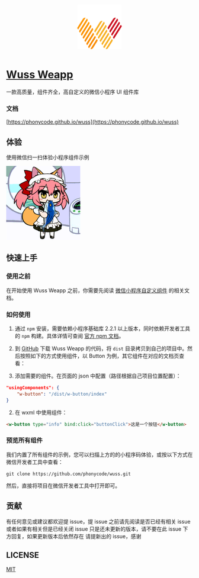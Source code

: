 <p align="center">
    <img alt="logo" src="./dist/common/image/logo2.png" width="120" style="margin-bottom: 10px;">
</p>

# [Wuss Weapp](https://github.com/phonycode/wuss)

一款高质量，组件齐全，高自定义的微信小程序 UI 组件库

### 文档

[https://phonycode.github.io/wuss](https://phonycode.github.io/wuss)

## 体验

使用微信扫一扫体验小程序组件示例

<img width="200" src="./dist/common/image/logo.gif">

## 快速上手

### 使用之前

在开始使用 Wuss Weapp 之前，你需要先阅读 [微信小程序自定义组件](https://developers.weixin.qq.com/miniprogram/dev/framework/custom-component/) 的相关文档。

### 如何使用

1. 通过 `npm` 安装，需要依赖小程序基础库 2.2.1 以上版本，同时依赖开发者工具的 `npm` 构建。具体详情可查阅 [官方 npm 文档](https://developers.weixin.qq.com/miniprogram/dev/devtools/npm.html)。

2. 到 [GitHub](https://github.com/phonycode/wuss) 下载 Wuss Weapp 的代码，将 `dist` 目录拷贝到自己的项目中。然后按照如下的方式使用组件，以 Button 为例，其它组件在对应的文档页查看：

3. 添加需要的组件。在页面的 json 中配置（路径根据自己项目位置配置）：

```json
"usingComponents": {
    "w-button": "/dist/w-button/index"
}
```

2. 在 wxml 中使用组件：

```html
<w-button type="info" bind:click="buttonClick">这是一个按钮</w-button>
```

### 预览所有组件

我们内置了所有组件的示例，您可以扫描上方的的小程序码体验，或按以下方式在微信开发者工具中查看：

```shell
git clone https://github.com/phonycode/wuss.git
```

然后，直接将项目在微信开发者工具中打开即可。

## 贡献

有任何意见或建议都欢迎提 issue，提 issue 之前请先阅读是否已经有相关 issue 或者如果有相关但是已经关闭 issue 只是还未更新的版本，请不要在此 issue 下方回复，如果更新版本后依然存在 请提新出的 issue，感谢

## LICENSE

[MIT](https://github.com/phonycode/wuss/blob/master/LICENSE)

